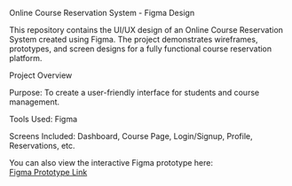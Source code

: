 Online Course Reservation System - Figma Design

This repository contains the UI/UX design of an Online Course Reservation System created using Figma.
The project demonstrates wireframes, prototypes, and screen designs for a fully functional course reservation platform.

Project Overview

Purpose: To create a user-friendly interface for students and course management.

Tools Used: Figma

Screens Included: Dashboard, Course Page, Login/Signup, Profile, Reservations, etc.


You can also view the interactive Figma prototype here:  
[Figma Prototype Link](https://www.figma.com/design/qCNmGTz002mKHcEHcIjJCP/Online-Course-Reservation-System?node-id=0-1&p=f&t=WfBmvZCTAe9kia5Y-0)

